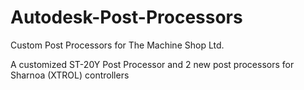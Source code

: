 # Autodesk-Post-Processors
Custom Post Processors for The Machine Shop Ltd.

A customized ST-20Y Post Processor and 2 new post processors for Sharnoa (XTROL) controllers
